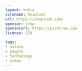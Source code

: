 ```yaml
---
layout: entry
sitename: Unsplash
url: https://unsplash.com/
sponsor: Crew
sponsorurl: https://pickcrew.com
license: CC0

tags:
- nature
- people
- technology
- urban
---
```


